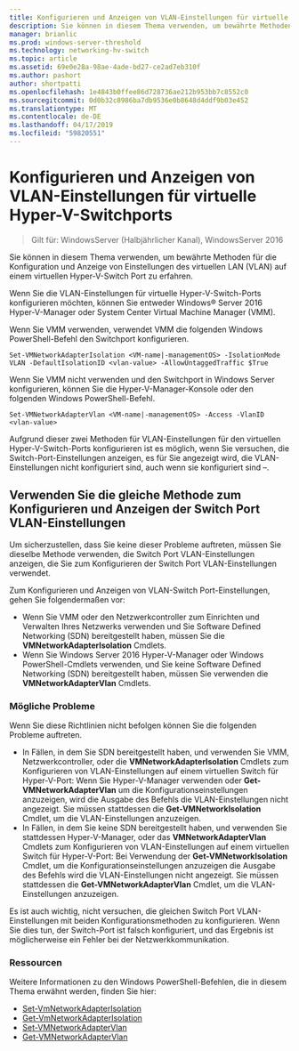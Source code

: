```yaml
---
title: Konfigurieren und Anzeigen von VLAN-Einstellungen für virtuelle Hyper-V-Switchports
description: Sie können in diesem Thema verwenden, um bewährte Methoden für die Konfiguration und Anzeige von Einstellungen des virtuellen LAN (VLAN) auf einem virtuellen Hyper-V-Switch Port in Windows Server 2016 zu erfahren.
manager: brianlic
ms.prod: windows-server-threshold
ms.technology: networking-hv-switch
ms.topic: article
ms.assetid: 69e0e28a-98ae-4ade-bd27-ce2ad7eb310f
ms.author: pashort
author: shortpatti
ms.openlocfilehash: 1e4843b0ffee86d728736ae212b953bb7c8552c0
ms.sourcegitcommit: 0d0b32c8986ba7db9536e0b8648d4ddf9b03e452
ms.translationtype: MT
ms.contentlocale: de-DE
ms.lasthandoff: 04/17/2019
ms.locfileid: "59820551"
---
```

# <a name="configure-and-view-vlan-settings-on-hyper-v-virtual-switch-ports"></a>Konfigurieren und Anzeigen von VLAN-Einstellungen für virtuelle Hyper-V-Switchports

>Gilt für: WindowsServer (Halbjährlicher Kanal), WindowsServer 2016

Sie können in diesem Thema verwenden, um bewährte Methoden für die Konfiguration und Anzeige von Einstellungen des virtuellen LAN (VLAN) auf einem virtuellen Hyper-V-Switch Port zu erfahren.

Wenn Sie die VLAN-Einstellungen für virtuelle Hyper-V-Switch-Ports konfigurieren möchten, können Sie entweder Windows&reg; Server 2016 Hyper-V-Manager oder System Center Virtual Machine Manager (VMM).

Wenn Sie VMM verwenden, verwendet VMM die folgenden Windows PowerShell-Befehl den Switchport konfigurieren.

```
Set-VMNetworkAdapterIsolation <VM-name|-managementOS> -IsolationMode VLAN -DefaultIsolationID <vlan-value> -AllowUntaggedTraffic $True
```
Wenn Sie VMM nicht verwenden und den Switchport in Windows Server konfigurieren, können Sie die Hyper-V-Manager-Konsole oder den folgenden Windows PowerShell-Befehl.
```
Set-VMNetworkAdapterVlan <VM-name|-managementOS> -Access -VlanID <vlan-value>
```

Aufgrund dieser zwei Methoden für VLAN-Einstellungen für den virtuellen Hyper-V-Switch-Ports konfigurieren ist es möglich, wenn Sie versuchen, die Switch-Port-Einstellungen anzeigen, es für Sie angezeigt wird, die VLAN-Einstellungen nicht konfiguriert sind, auch wenn sie konfiguriert sind –.

## <a name="use-the-same-method-to-configure-and-view-switch-port-vlan-settings"></a>Verwenden Sie die gleiche Methode zum Konfigurieren und Anzeigen der Switch Port VLAN-Einstellungen

Um sicherzustellen, dass Sie keine dieser Probleme auftreten, müssen Sie dieselbe Methode verwenden, die Switch Port VLAN-Einstellungen anzeigen, die Sie zum Konfigurieren der Switch Port VLAN-Einstellungen verwendet.

Zum Konfigurieren und Anzeigen von VLAN-Switch Port-Einstellungen, gehen Sie folgendermaßen vor:

- Wenn Sie VMM oder den Netzwerkcontroller zum Einrichten und Verwalten Ihres Netzwerks verwenden und Sie Software Defined Networking (SDN) bereitgestellt haben, müssen Sie die **VMNetworkAdapterIsolation** Cmdlets. 
- Wenn Sie Windows Server 2016 Hyper-V-Manager oder Windows PowerShell-Cmdlets verwenden, und Sie keine Software Defined Networking (SDN) bereitgestellt haben, müssen Sie verwenden die **VMNetworkAdapterVlan** Cmdlets.

### <a name="possible-issues"></a>Mögliche Probleme

Wenn Sie diese Richtlinien nicht befolgen können Sie die folgenden Probleme auftreten.

- In Fällen, in dem Sie SDN bereitgestellt haben, und verwenden Sie VMM, Netzwerkcontroller, oder die **VMNetworkAdapterIsolation** Cmdlets zum Konfigurieren von VLAN-Einstellungen auf einem virtuellen Switch für Hyper-V-Port: Wenn Sie Hyper-V-Manager verwenden oder **Get-VMNetworkAdapterVlan** um die Konfigurationseinstellungen anzuzeigen, wird die Ausgabe des Befehls die VLAN-Einstellungen nicht angezeigt. Sie müssen stattdessen die **Get-VMNetworkIsolation** Cmdlet, um die VLAN-Einstellungen anzuzeigen.
- In Fällen, in dem Sie keine SDN bereitgestellt haben, und verwenden Sie stattdessen Hyper-V-Manager, oder das **VMNetworkAdapterVlan** Cmdlets zum Konfigurieren von VLAN-Einstellungen auf einem virtuellen Switch für Hyper-V-Port: Bei Verwendung der **Get-VMNetworkIsolation** Cmdlet, um die Konfigurationseinstellungen anzuzeigen die Ausgabe des Befehls wird die VLAN-Einstellungen nicht angezeigt. Sie müssen stattdessen die **Get-VMNetworkAdapterVlan** Cmdlet, um die VLAN-Einstellungen anzuzeigen.

Es ist auch wichtig, nicht versuchen, die gleichen Switch Port VLAN-Einstellungen mit beiden Konfigurationsmethoden zu konfigurieren. Wenn Sie dies tun, der Switch-Port ist falsch konfiguriert, und das Ergebnis ist möglicherweise ein Fehler bei der Netzwerkkommunikation.

### <a name="resources"></a>Ressourcen

Weitere Informationen zu den Windows PowerShell-Befehlen, die in diesem Thema erwähnt werden, finden Sie hier:

- [Set-VmNetworkAdapterIsolation](https://technet.microsoft.com/library/dn464283.aspx)
- [Get-VmNetworkAdapterIsolation](https://technet.microsoft.com/library/dn464277.aspx)
- [Set-VMNetworkAdapterVlan](https://technet.microsoft.com/library/hh848475.aspx)
- [Get-VMNetworkAdapterVlan](https://technet.microsoft.com/library/hh848516.aspx)





